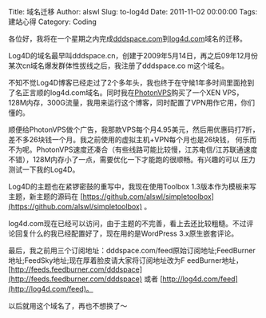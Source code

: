 Title: 域名迁移
Author: alswl
Slug: to-log4d
Date: 2011-11-02 00:00:00
Tags: 建站心得
Category: Coding

各位好，我将在一个星期之内完成[dddspace.com](http://dddspace.com)到[log4d.com](http://log4d.com)域名的迁移。

Log4D的域名最早叫dddspace.cn，创建于2009年5月14日，再之后09年12月份某次cn域名爆发群体性拔线之后，我注册了dddspace.co
m这个域名。

不知不觉Log4D博客已经走过了2个多年头，我也终于在守候1年多时间里面抢到了名正言顺的log4d.com域名。同时我在[PhotonVPS](http://www.photonvps.com/billing/aff.php?aff=2188)购买了一个XEN
VPS，128M内存，300G流量，我用来运行这个博客，同时配置了VPN用作它用，你们懂的。

顺便给PhotonVPS做个广告，我那款VPS每个月4.95美元，然后用优惠码打7折，差不多26块钱一个月。我之前使用的虚拟主机+VPN每个月也是26块钱，
何乐而不为呢。PhotonVPS速度还凑合（有些线路可能比较慢，江苏电信/江苏联通速度不错），128M内存小了一点，需要优化一下才能跑的很顺畅。有兴趣的可以
压力测试一下我的Log4D。

Log4D的主题也在紧锣密鼓的重写中，我现在使用Toolbox 1.3版本作为模板来写主题，新主题的源码在 [https://github.com/alswl/simpletoolbox](https://github.com/alswl/simpletoolbox) 。

log4d.com现在已经可以访问，由于主题的不完善，看上去还比较粗糙。不过评论回复什么的我已经配置好了，现在用的是WordPress 3.x原生嵌套评论。

最后，我之前用三个订阅地址：dddspace.com/feed原始订阅地址;FeedBurner地址;FeedSky地址;现在厚着脸皮请大家将订阅地址改为F
eedBurner地址，[http://feeds.feedburner.com/dddspace](http://feeds.feedburner.com/dddspace) 或者 [http://log4d.com/feed](http://log4d.com/feed)。

以后就用这个域名了，再也不想换了～

